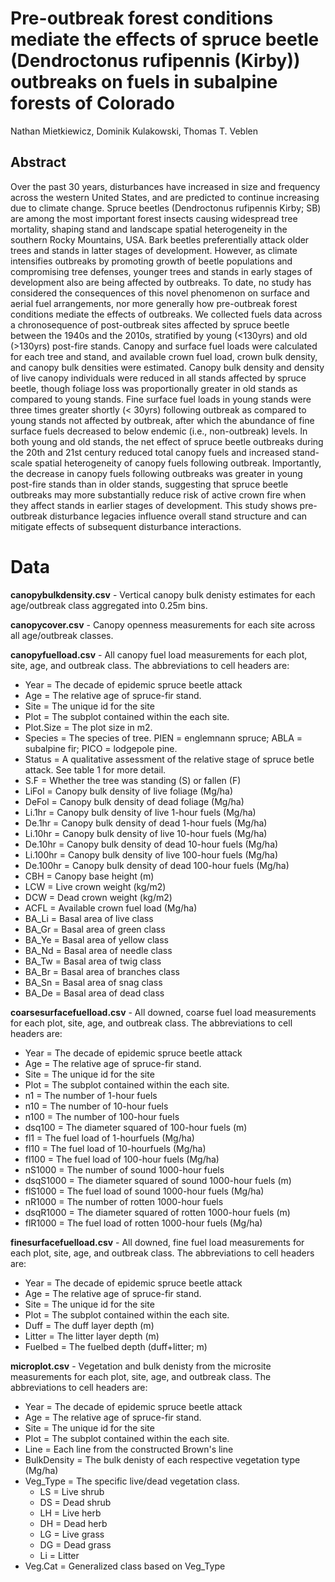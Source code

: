# Pre-outbreak forest conditions mediate the effects of spruce beetle (Dendroctonus rufipennis (Kirby)) outbreaks on fuels in subalpine forests of Colorado

Nathan Mietkiewicz, Dominik Kulakowski, Thomas T. Veblen

## Abstract
Over the past 30 years, disturbances have increased in size and frequency across the western United States, and are predicted to continue increasing due to climate change. Spruce beetles (Dendroctonus rufipennis Kirby; SB) are among the most important forest insects causing widespread tree mortality, shaping stand and landscape spatial heterogeneity in the southern Rocky Mountains, USA.  Bark beetles preferentially attack older trees and stands in latter stages of development.  However, as climate intensifies outbreaks by promoting growth of beetle populations and compromising tree defenses, younger trees and stands in early stages of development also are being affected by outbreaks.  To date, no study has considered the consequences of this novel phenomenon on surface and aerial fuel arrangements, nor more generally how pre-outbreak forest conditions mediate the effects of outbreaks.  We collected fuels data across a chronosequence of post-outbreak sites affected by spruce beetle between the 1940s and the 2010s, stratified by young (<130yrs) and old (>130yrs) post-fire stands.  Canopy and surface fuel loads were calculated for each tree and stand, and available crown fuel load, crown bulk density, and canopy bulk densities were estimated.  Canopy bulk density and density of live canopy individuals were reduced in all stands affected by spruce beetle, though foliage loss was proportionally greater in old stands as compared to young stands.  Fine surface fuel loads in young stands were three times greater shortly (< 30yrs) following outbreak as compared to young stands not affected by outbreak, after which the abundance of fine surface fuels decreased to below endemic (i.e., non-outbreak) levels. In both young and old stands, the net effect of spruce beetle outbreaks during the 20th and 21st century reduced total canopy fuels and increased stand-scale spatial heterogeneity of canopy fuels following outbreak. Importantly, the decrease in canopy fuels following outbreaks was greater in young post-fire stands than in older stands, suggesting that spruce beetle outbreaks may more substantially reduce risk of active crown fire when they affect stands in earlier stages of development. This study shows pre-outbreak disturbance legacies influence overall stand structure and can mitigate effects of subsequent disturbance interactions.

# Data

**canopybulkdensity.csv** - Vertical canopy bulk denisty estimates for each age/outbreak class aggregated into 0.25m bins.

**canopycover.csv** - Canopy openness measurements for each site across all age/outbreak classes.

**canopyfuelload.csv** - All canopy fuel load measurements for each plot, site, age, and outbreak class.  The abbreviations to cell headers are:
-  Year = The decade of epidemic spruce beetle attack
-  Age = The relative age of spruce-fir stand. 
-  Site = The unique id for the site
-  Plot = The subplot contained within the each site.
-  Plot.Size = The plot size in m2.
-  Species = The species of tree.  PIEN = englemnann spruce; ABLA = subalpine fir; PICO = lodgepole pine.
-  Status = A qualitative assessment of the relative stage of spruce betle attack.  See table 1 for more detail.
-  S.F = Whether the tree was standing (S) or fallen (F)
-  LiFol = Canopy bulk density of live foliage (Mg/ha)
-  DeFol = Canopy bulk density of dead foliage (Mg/ha)
-  Li.1hr = Canopy bulk density of live 1-hour fuels (Mg/ha)
-  De.1hr = Canopy bulk density of dead 1-hour fuels (Mg/ha)
-  Li.10hr = Canopy bulk density of live 10-hour fuels (Mg/ha)
-  De.10hr = Canopy bulk density of dead 10-hour fuels (Mg/ha)
-  Li.100hr = Canopy bulk density of live 100-hour fuels (Mg/ha)
-  De.100hr = Canopy bulk density of dead 100-hour fuels (Mg/ha)
-  CBH = Canopy base height (m)
-  LCW = Live crown weight (kg/m2)
-  DCW = Dead crown weight (kg/m2)
-  ACFL = Available crown fuel load (Mg/ha)
-  BA_Li = Basal area of live class
-  BA_Gr = Basal area of green class
-  BA_Ye = Basal area of yellow class
-  BA_Nd = Basal area of needle class
-  BA_Tw = Basal area of twig class
-  BA_Br = Basal area of branches class
-  BA_Sn = Basal area of snag class
-  BA_De = Basal area of dead class

**coarsesurfacefuelload.csv** - All downed, coarse fuel load measurements for each plot, site, age, and outbreak class.  The abbreviations to cell headers are:
-  Year = The decade of epidemic spruce beetle attack
-  Age = The relative age of spruce-fir stand. 
-  Site = The unique id for the site
-  Plot = The subplot contained within the each site.
-  n1 = The number of 1-hour fuels
-  n10 = The number of 10-hour fuels
-  n100 = The number of 100-hour fuels
-  dsq100 = The diameter squared of 100-hour fuels (m)
-  fl1 = The fuel load of 1-hourfuels (Mg/ha)
-  fl10 = The fuel load of 10-hourfuels (Mg/ha)
-  fl100 = The fuel load of 100-hour fuels (Mg/ha)
-  nS1000 = The number of sound 1000-hour fuels
-  dsqS1000 = The diameter squared of sound 1000-hour fuels (m)
-  flS1000 = The fuel load of sound 1000-hour fuels (Mg/ha)
-  nR1000 = The number of rotten 1000-hour fuels
-  dsqR1000 = The diameter squared of rotten 1000-hour fuels (m)
-  flR1000 = The fuel load of rotten 1000-hour fuels (Mg/ha)

**finesurfacefuelload.csv** - All downed, fine fuel load measurements for each plot, site, age, and outbreak class.  The abbreviations to cell headers are:
-  Year = The decade of epidemic spruce beetle attack
-  Age = The relative age of spruce-fir stand. 
-  Site = The unique id for the site
-  Plot = The subplot contained within the each site.
-  Duff = The duff layer depth (m)
-  Litter = The litter layer depth (m)
-  Fuelbed = The fuelbed depth (duff+litter; m)


**microplot.csv** - Vegetation and bulk denisty from the microsite measurements for each plot, site, age, and outbreak class.  The abbreviations to cell headers are:
-  Year = The decade of epidemic spruce beetle attack
-  Age = The relative age of spruce-fir stand. 
-  Site = The unique id for the site
-  Plot = The subplot contained within the each site.
-  Line = Each line from the constructed Brown's line
-  BulkDensity = The bulk denisty of each respective vegetation type (Mg/ha)
-  Veg_Type = The specific live/dead vegetation class.
    -  LS = Live shrub
    -  DS = Dead shrub
    -  LH = Live herb
    -  DH = Dead herb
    -  LG = Live grass
    -  DG = Dead grass
    -  Li = Litter
 - Veg.Cat = Generalized class based on Veg_Type




